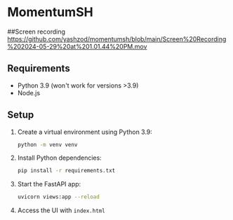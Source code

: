 # MomentumSH

##Screen recording
https://github.com/yashzod/momentumsh/blob/main/Screen%20Recording%202024-05-29%20at%201.01.44%20PM.mov

## Requirements

- Python 3.9 (won't work for versions >3.9)
- Node.js

## Setup

1. Create a virtual environment using Python 3.9:
    ```bash
    python -m venv venv
    ```

2. Install Python dependencies:
    ```bash
    pip install -r requirements.txt
    ```

3. Start the FastAPI app:
    ```bash
    uvicorn views:app --reload
    ```

4. Access the UI with `index.html`
